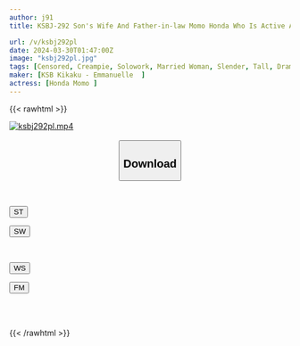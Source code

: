 ```yaml
---
author: j91
title: KSBJ-292 Son's Wife And Father-in-law Momo Honda Who Is Active As A Father

url: /v/ksbj292pl
date: 2024-03-30T01:47:00Z
image: "ksbj292pl.jpg"
tags: [Censored, Creampie, Solowork, Married Woman, Slender, Tall, Drama	]
maker: [KSB Kikaku - Emmanuelle  ]
actress: [Honda Momo ]
---
```



{{< rawhtml >}}

<div class="video" data-videoid="BbeRPd8dZohm3W">
    <a href="javascript:;">
        <img src="/v/ksbj292pl/ksbj292pl.jpg" width="WIDTH" height="HEIGHT" alt="ksbj292pl.mp4" loading="lazy">
    </a>
</div>

<script type="text/javascript" src="https://j91.asia/asset/on-demand-st.js"></script>

<br>
  <link rel="stylesheet" href="https://j91.asia/asset/bs5.css">
  
  <center>
  <button class="btn btn-primary" type="button" data-bs-toggle="collapse" data-bs-target=".multi-collapse" aria-expanded="false" aria-controls="multiCollapseExample1 multiCollapseExample2"><h2>Download</h2></button></center>
</p>
<div class="row">
  <div class="col">
    <div class="collapse multi-collapse" id="multiCollapseExample1">
      <div class="card card-body">
	      	      <br>
<div class="buttons">  
<p><a href="https://streamtape.to/v/BbeRPd8dZohm3W" target="_blank"><button class="btn-hover color-3"><i class="fa fa-download"></i> ST</button></a></p>
<p><a href="https://asnwish.com/2p1aucu1p3v8" target="_blank"><button class="btn-hover color-2"><i class="fa fa-download"></i> SW</button></a></p></div>
    </div>
  </div>
</div>
  <div class="col">
    <div class="collapse multi-collapse" id="multiCollapseExample2">
      <div class="card card-body">
	      <br>
<div class="buttons">
<p><a href="https://wolfstream.tv/xzyatm74cz6a"><button class="btn-hover color-9"><i class="fa fa-download"></i> WS</button></a></p>
<p><a href="https://filemoon.sx/d/27gbpo2yqe3g"><button class="btn-hover color-8"><i class="fa fa-download"></i> FM</button></a></p></div>
<br><br>
      </div>
    </div>
  </div>
</div>

{{< /rawhtml >}}